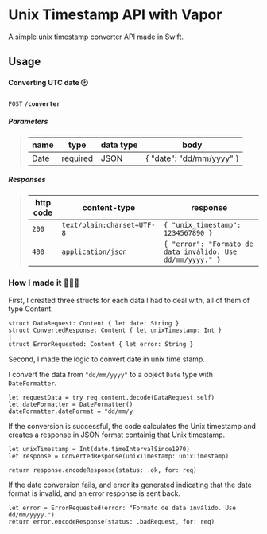 # Unix Timestamp API with Vapor

A simple unix timestamp converter API made in Swift.

## Usage

#### Converting UTC date 🕑

<summary><code>POST</code> <code><b>/converter</b></code></summary>

##### Parameters

> | name      |  type     | data type               | body                                                                  |
> |-----------|-----------|-------------------------|-----------------------------------------------------------------------|
> | Date      |  required | JSON                    | { "date": "dd/mm/yyyy" } |


##### Responses

> | http code     | content-type                      | response                                                            |
> |---------------|-----------------------------------|---------------------------------------------------------------------|
> | `200`         | `text/plain;charset=UTF-8`        | `{ "unix_timestamp": 1234567890 }`                                  |
> | `400`         | `application/json`                | `{ "error": "Formato de data inválido. Use dd/mm/yyyy." }`          |

### How I made it 🙋🏻‍♀️

First, I created three structs for each data I had to deal with, all of them of type Content.

```
struct DataRequest: Content { let date: String }                                                                        
struct ConvertedResponse: Content { let unixTimestamp: Int }                                                                                                                                |
struct ErrorRequested: Content { let error: String }
```

Second, I made the logic to convert date in unix time stamp.

I convert the data from `"dd/mm/yyyy"` to a object `Date` type with `DateFormatter`. 
```
let requestData = try req.content.decode(DataRequest.self)
let dateFormatter = DateFormatter()
dateFormatter.dateFormat = "dd/mm/y
```
If the conversion is successful, the code calculates the Unix timestamp and creates a response in JSON format containig that Unix timestamp.

```
let unixTimestamp = Int(date.timeIntervalSince1970)
let response = ConvertedResponse(unixTimestamp: unixTimestamp)
       
return response.encodeResponse(status: .ok, for: req)
```
If the date conversion fails, and error its generated indicating that the date format is invalid, and an error response is sent back.

```
let error = ErrorRequested(error: "Formato de data inválido. Use dd/mm/yyyy.")
return error.encodeResponse(status: .badRequest, for: req)
```
